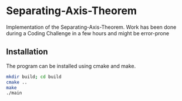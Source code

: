 # Separating-Axis-Theorem
Implementation of the Separating-Axis-Theorem.
Work has been done during a Coding Challenge in a few hours and might be error-prone

## Installation
The program can be installed using cmake and make.
```bash
mkdir build; cd build
cmake ..
make 
./main
```
